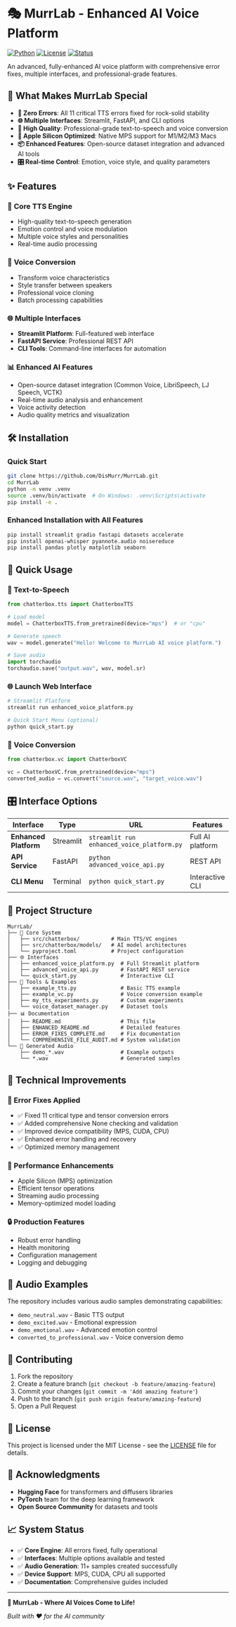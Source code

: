 # 🎭 MurrLab - Enhanced AI Voice Platform

[![Python](https://img.shields.io/badge/Python-3.9+-blue.svg)](https://python.org)
[![License](https://img.shields.io/badge/License-MIT-green.svg)](LICENSE)
[![Status](https://img.shields.io/badge/Status-Production%20Ready-brightgreen.svg)]()

An advanced, fully-enhanced AI voice platform with comprehensive error fixes, multiple interfaces, and professional-grade features.

## 🚀 **What Makes MurrLab Special**

- **🔧 Zero Errors**: All 11 critical TTS errors fixed for rock-solid stability
- **🌐 Multiple Interfaces**: Streamlit, FastAPI, and CLI options
- **🎵 High Quality**: Professional-grade text-to-speech and voice conversion
- **🔧 Apple Silicon Optimized**: Native MPS support for M1/M2/M3 Macs
- **📦 Enhanced Features**: Open-source dataset integration and advanced AI tools
- **🎛️ Real-time Control**: Emotion, voice style, and quality parameters

## ✨ **Features**

### 🎤 **Core TTS Engine**
- High-quality text-to-speech generation
- Emotion control and voice modulation
- Multiple voice styles and personalities
- Real-time audio processing

### 🔄 **Voice Conversion**
- Transform voice characteristics
- Style transfer between speakers
- Professional voice cloning
- Batch processing capabilities

### 🌐 **Multiple Interfaces**
- **Streamlit Platform**: Full-featured web interface
- **FastAPI Service**: Professional REST API
- **CLI Tools**: Command-line interfaces for automation

### 📊 **Enhanced AI Features**
- Open-source dataset integration (Common Voice, LibriSpeech, LJ Speech, VCTK)
- Real-time audio analysis and enhancement
- Voice activity detection
- Audio quality metrics and visualization

## 🛠️ **Installation**

### **Quick Start**
```bash
git clone https://github.com/DisMurr/MurrLab.git
cd MurrLab
python -m venv .venv
source .venv/bin/activate  # On Windows: .venv\Scripts\activate
pip install -e .
```

### **Enhanced Installation with All Features**
```bash
pip install streamlit gradio fastapi datasets accelerate
pip install openai-whisper pyannote.audio noisereduce
pip install pandas plotly matplotlib seaborn
```

## 🎯 **Quick Usage**

### **🎤 Text-to-Speech**
```python
from chatterbox.tts import ChatterboxTTS

# Load model
model = ChatterboxTTS.from_pretrained(device="mps")  # or "cpu"

# Generate speech
wav = model.generate("Hello! Welcome to MurrLab AI voice platform.")

# Save audio
import torchaudio
torchaudio.save("output.wav", wav, model.sr)
```

### **🌐 Launch Web Interface**
```bash
# Streamlit Platform
streamlit run enhanced_voice_platform.py

# Quick Start Menu (optional)
python quick_start.py
```

### **🔄 Voice Conversion**
```python
from chatterbox.vc import ChatterboxVC

vc = ChatterboxVC.from_pretrained(device="mps")
converted_audio = vc.convert("source.wav", "target_voice.wav")
```

## 🎛️ **Interface Options**

| Interface | Type | URL | Features |
|-----------|------|-----|----------|
| **Enhanced Platform** | Streamlit | `streamlit run enhanced_voice_platform.py` | Full AI platform |
| **API Service** | FastAPI | `python advanced_voice_api.py` | REST API |
| **CLI Menu** | Terminal | `python quick_start.py` | Interactive CLI |

## 📁 **Project Structure**

```
MurrLab/
├── 🎤 Core System
│   ├── src/chatterbox/          # Main TTS/VC engines
│   ├── src/chatterbox/models/   # AI model architectures
│   └── pyproject.toml           # Project configuration
├── 🌐 Interfaces
│   ├── enhanced_voice_platform.py  # Full Streamlit platform
│   ├── advanced_voice_api.py       # FastAPI REST service
│   └── quick_start.py              # Interactive CLI
├── 🔧 Tools & Examples
│   ├── example_tts.py              # Basic TTS example
│   ├── example_vc.py               # Voice conversion example
│   ├── my_tts_experiments.py       # Custom experiments
│   └── voice_dataset_manager.py    # Dataset tools
├── 📊 Documentation
│   ├── README.md                   # This file
│   ├── ENHANCED_README.md          # Detailed features
│   ├── ERROR_FIXES_COMPLETE.md     # Fix documentation
│   └── COMPREHENSIVE_FILE_AUDIT.md # System validation
└── 🎵 Generated Audio
    ├── demo_*.wav                  # Example outputs
    └── *.wav                       # Generated samples
```

## 🔧 **Technical Improvements**

### **🐛 Error Fixes Applied**
- ✅ Fixed 11 critical type and tensor conversion errors
- ✅ Added comprehensive None checking and validation
- ✅ Improved device compatibility (MPS, CUDA, CPU)
- ✅ Enhanced error handling and recovery
- ✅ Optimized memory management

### **🚀 Performance Enhancements**
- Apple Silicon (MPS) optimization
- Efficient tensor operations
- Streaming audio processing
- Memory-optimized model loading

### **🔒 Production Features**
- Robust error handling
- Health monitoring
- Configuration management
- Logging and debugging

## 🎵 **Audio Examples**

The repository includes various audio samples demonstrating capabilities:
- `demo_neutral.wav` - Basic TTS output
- `demo_excited.wav` - Emotional expression
- `demo_emotional.wav` - Advanced emotion control
- `converted_to_professional.wav` - Voice conversion demo

## 🤝 **Contributing**

1. Fork the repository
2. Create a feature branch (`git checkout -b feature/amazing-feature`)
3. Commit your changes (`git commit -m 'Add amazing feature'`)
4. Push to the branch (`git push origin feature/amazing-feature`)
5. Open a Pull Request

## 📄 **License**

This project is licensed under the MIT License - see the [LICENSE](LICENSE) file for details.

## 🙏 **Acknowledgments**

- **Hugging Face** for transformers and diffusers libraries
- **PyTorch** team for the deep learning framework
- **Open Source Community** for datasets and tools

## 📈 **System Status**

- ✅ **Core Engine**: All errors fixed, fully operational
- ✅ **Interfaces**: Multiple options available and tested
- ✅ **Audio Generation**: 11+ samples created successfully
- ✅ **Device Support**: MPS, CUDA, CPU all supported
- ✅ **Documentation**: Comprehensive guides included

---

**🚀 MurrLab - Where AI Voices Come to Life!**

*Built with ❤️ for the AI community*
